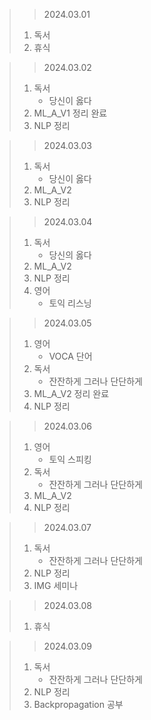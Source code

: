 > > 2024.03.01
> 1. 독서
> 2. 휴식

> > 2024.03.02
> 1. 독서
>    - 당신이 옳다
> 2. ML_A_V1 정리 완료
> 3. NLP 정리

> > 2024.03.03
> 1. 독서
>    - 당신이 옳다
> 2. ML_A_V2
> 3. NLP 정리

> > 2024.03.04
> 1. 독서
>    - 당신의 옳다
> 2. ML_A_V2
> 3. NLP 정리
> 4. 영어
>    - 토익 리스닝

> > 2024.03.05
> 1. 영어
>    - VOCA 단어
> 2. 독서
>    - 잔잔하게 그러나 단단하게
> 3. ML_A_V2 정리 완료
> 4. NLP 정리

> > 2024.03.06
> 1. 영어
>    - 토익 스피킹
> 2. 독서
>    - 잔잔하게 그러나 단단하게
> 3. ML_A_V2
> 4. NLP 정리

> > 2024.03.07
> 1. 독서
>    - 잔잔하게 그러나 단단하게
> 2. NLP 정리
> 3. IMG 세미나

> > 2024.03.08
> 1. 휴식

> > 2024.03.09
> 1. 독서
>    - 잔잔하게 그러나 단단하게
> 2. NLP 정리
> 3. Backpropagation 공부
